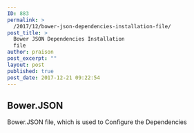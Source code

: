 ```yaml
---
ID: 883
permalink: >
  /2017/12/bower-json-dependencies-installation-file/
post_title: >
  Bower JSON Dependencies Installation
  file
author: praison
post_excerpt: ""
layout: post
published: true
post_date: 2017-12-21 09:22:54
---
```

<h2>Bower.JSON</h2>
Bower.JSON file, which is used to Configure the Dependencies

<script src="https://gist.github.com/MervinPraison/9d179e529c18d54b6f60a1c5c1f59d95.js"></script>